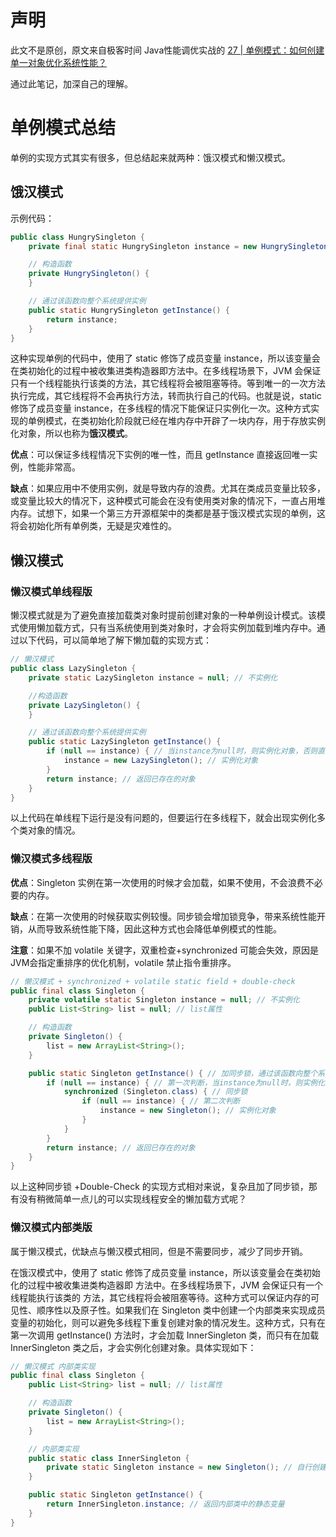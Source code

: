 # 声明

此文不是原创，原文来自极客时间 Java性能调优实战的 [27 | 单例模式：如何创建单一对象优化系统性能？](https://time.geekbang.org/column/article/109564)

通过此笔记，加深自己的理解。



# 单例模式总结

单例的实现方式其实有很多，但总结起来就两种：饿汉模式和懒汉模式。

## 饿汉模式

示例代码：

```java
public class HungrySingleton {
    private final static HungrySingleton instance = new HungrySingleton(); // 自行创建实例

    // 构造函数
    private HungrySingleton() {
    }

    // 通过该函数向整个系统提供实例
    public static HungrySingleton getInstance() {
        return instance;
    }
}
```

这种实现单例的代码中，使用了 static 修饰了成员变量 instance，所以该变量会在类初始化的过程中被收集进类构造器即方法中。在多线程场景下，JVM 会保证只有一个线程能执行该类的方法，其它线程将会被阻塞等待。等到唯一的一次方法执行完成，其它线程将不会再执行方法，转而执行自己的代码。也就是说，static 修饰了成员变量 instance，在多线程的情况下能保证只实例化一次。这种方式实现的单例模式，在类初始化阶段就已经在堆内存中开辟了一块内存，用于存放实例化对象，所以也称为**饿汉模式**。

**优点**：可以保证多线程情况下实例的唯一性，而且 getInstance 直接返回唯一实例，性能非常高。

**缺点**：如果应用中不使用实例，就是导致内存的浪费。尤其在类成员变量比较多，或变量比较大的情况下，这种模式可能会在没有使用类对象的情况下，一直占用堆内存。试想下，如果一个第三方开源框架中的类都是基于饿汉模式实现的单例，这将会初始化所有单例类，无疑是灾难性的。



## 懒汉模式

### 懒汉模式单线程版

懒汉模式就是为了避免直接加载类对象时提前创建对象的一种单例设计模式。该模式使用懒加载方式，只有当系统使用到类对象时，才会将实例加载到堆内存中。通过以下代码，可以简单地了解下懒加载的实现方式：

```java
// 懒汉模式
public class LazySingleton {
    private static LazySingleton instance = null; // 不实例化

    //构造函数
    private LazySingleton() {
    }

    // 通过该函数向整个系统提供实例
    public static LazySingleton getInstance() {
        if (null == instance) { // 当instance为null时，则实例化对象，否则直接返回对象
            instance = new LazySingleton(); // 实例化对象
        }
        return instance; // 返回已存在的对象
    }
}
```

以上代码在单线程下运行是没有问题的，但要运行在多线程下，就会出现实例化多个类对象的情况。



### 懒汉模式多线程版

**优点**：Singleton 实例在第一次使用的时候才会加载，如果不使用，不会浪费不必要的内存。

**缺点**：在第一次使用的时候获取实例较慢。同步锁会增加锁竞争，带来系统性能开销，从而导致系统性能下降，因此这种方式也会降低单例模式的性能。



**注意**：如果不加 volatile 关键字，双重检查+synchronized 可能会失效，原因是JVM会指定重排序的优化机制，volatile 禁止指令重排序。

```java
// 懒汉模式 + synchronized + volatile static field + double-check
public final class Singleton {
    private volatile static Singleton instance = null; // 不实例化
    public List<String> list = null; // list属性

    // 构造函数
    private Singleton() {
        list = new ArrayList<String>();
    }

    public static Singleton getInstance() { // 加同步锁，通过该函数向整个系统提供实例
        if (null == instance) { // 第一次判断，当instance为null时，则实例化对象，否则直接返回对象
            synchronized (Singleton.class) { // 同步锁
                if (null == instance) { // 第二次判断
                    instance = new Singleton(); // 实例化对象
                }
            }
        }
        return instance; // 返回已存在的对象
    }
}
```

以上这种同步锁 +Double-Check 的实现方式相对来说，复杂且加了同步锁，那有没有稍微简单一点儿的可以实现线程安全的懒加载方式呢？



### 懒汉模式内部类版

属于懒汉模式，优缺点与懒汉模式相同，但是不需要同步，减少了同步开销。

在饿汉模式中，使用了 static 修饰了成员变量 instance，所以该变量会在类初始化的过程中被收集进类构造器即 方法中。在多线程场景下，JVM 会保证只有一个线程能执行该类的 方法，其它线程将会被阻塞等待。这种方式可以保证内存的可见性、顺序性以及原子性。如果我们在 Singleton 类中创建一个内部类来实现成员变量的初始化，则可以避免多线程下重复创建对象的情况发生。这种方式，只有在第一次调用 getInstance() 方法时，才会加载 InnerSingleton 类，而只有在加载 InnerSingleton 类之后，才会实例化创建对象。具体实现如下：

```java
// 懒汉模式 内部类实现
public final class Singleton {
    public List<String> list = null; // list属性

    // 构造函数
    private Singleton() {
        list = new ArrayList<String>();
    }

    // 内部类实现
    public static class InnerSingleton {
        private static Singleton instance = new Singleton(); // 自行创建实例
    }

    public static Singleton getInstance() {
        return InnerSingleton.instance; // 返回内部类中的静态变量
    }
}
```